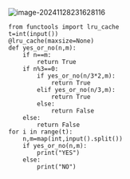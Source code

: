 ![image-20241128231628116](C:\Users\宋铠仁\AppData\Roaming\Typora\typora-user-images\image-20241128231628116.png)

```
from functools import lru_cache
t=int(input())
@lru_cache(maxsize=None)
def yes_or_no(n,m):
    if n==m:
        return True
    if n%3==0:
        if yes_or_no(n/3*2,m):
            return True
        elif yes_or_no(n/3,m):
            return True
        else:
            return False
    else:
        return False
for i in range(t):
    n,m=map(int,input().split())
    if yes_or_no(n,m):
        print("YES")
    else:
        print("NO")
```